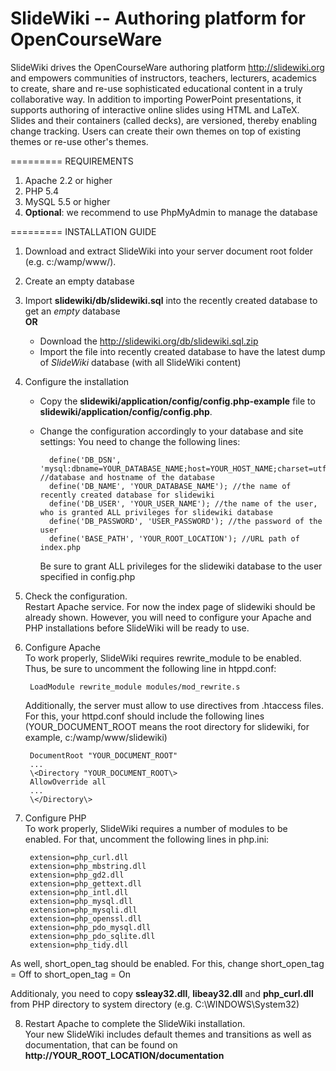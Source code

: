 SlideWiki -- Authoring platform for OpenCourseWare
=========
SlideWiki drives the OpenCourseWare authoring platform http://slidewiki.org and empowers communities of instructors, teachers, lecturers, academics to create, share and re-use sophisticated educational content in a truly collaborative way. In addition to importing PowerPoint presentations, it supports authoring of interactive online slides using HTML and LaTeX. Slides and their containers (called decks), are versioned, thereby enabling change tracking. Users can create their own themes on top of existing themes or re-use other's themes.

=========
REQUIREMENTS

1. Apache 2.2 or higher
2. PHP 5.4 
3. MySQL 5.5 or higher
4. **Optional**: we recommend to use PhpMyAdmin to manage the database

=========
INSTALLATION GUIDE

1. Download and extract SlideWiki into your server document root folder (e.g. c:/wamp/www/). 

2. Create an empty database 

3. Import **slidewiki/db/slidewiki.sql** into the recently created database to get an *empty* database    
    **OR**
    + Download the http://slidewiki.org/db/slidewiki.sql.zip
    + Import the file into recently created database to have the latest dump of *SlideWiki* database (with all SlideWiki content)

4. Configure the installation 
    + Copy the **slidewiki/application/config/config.php-example** file to **slidewiki/application/config/config.php**.   
    + Change the configuration accordingly to your database and site settings:
        You need to change the following lines:

            define('DB_DSN', 'mysql:dbname=YOUR_DATABASE_NAME;host=YOUR_HOST_NAME;charset=utf8'); //database and hostname of the database
            define('DB_NAME', 'YOUR_DATABASE_NAME'); //the name of recently created database for slidewiki
            define('DB_USER', 'YOUR_USER_NAME'); //the name of the user, who is granted ALL privileges for slidewiki database
            define('DB_PASSWORD', 'USER_PASSWORD'); //the password of the user
            define('BASE_PATH', 'YOUR_ROOT_LOCATION'); //URL path of index.php 
            
        Be sure to grant ALL privileges for the slidewiki database to the user specified in config.php 

5. Check the configuration.     
    Restart Apache service. For now the index page of slidewiki should be already shown. However, you will need to configure your Apache and PHP installations before SlideWiki will be ready to use.   

6. Configure Apache   
    To work properly, SlideWiki requires rewrite_module to be enabled. Thus, be sure to uncomment the following line in htppd.conf:  
    
        LoadModule rewrite_module modules/mod_rewrite.s

    Additionally, the server must allow to use directives from .htaccess files. For this, your httpd.conf should include 
the following lines (YOUR_DOCUMENT_ROOT means the root directory for slidewiki, for example, c:/wamp/www/slidewiki)

        DocumentRoot "YOUR_DOCUMENT_ROOT"      
        ...      
        \<Directory "YOUR_DOCUMENT_ROOT\>      
        AllowOverride all   
        ...   
        \</Directory\> 

7. Configure PHP   
    To work properly, SlideWiki requires a number of modules to be enabled. For that, uncomment the following
lines in php.ini:

        extension=php_curl.dll
        extension=php_mbstring.dll
        extension=php_gd2.dll
        extension=php_gettext.dll
        extension=php_intl.dll
        extension=php_mysql.dll
        extension=php_mysqli.dll
        extension=php_openssl.dll
        extension=php_pdo_mysql.dll
        extension=php_pdo_sqlite.dll        
        extension=php_tidy.dll
        
As well, short_open_tag should be enabled. For this, change
        short_open_tag = Off to short_open_tag = On        

Additionaly, you need to copy **ssleay32.dll**, **libeay32.dll** and **php_curl.dll** from PHP directory to system directory (e.g. C:\WINDOWS\System32)


        
8. Restart Apache to complete the SlideWiki installation.    
    Your new SlideWiki includes default themes and transitions as well as documentation, that can be found on **http://YOUR_ROOT_LOCATION/documentation**



